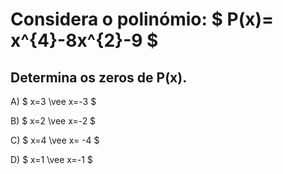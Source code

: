 # Considera o polinómio: $ P(x)= x^{4}-8x^{2}-9 $

## Determina os zeros de P(x). 

A) $ x=3 \vee x=-3 $ 

B) $ x=2 \vee x=-2 $

C) $ x=4 \vee x= -4  $

D) $ x=1 \vee x=-1 $

